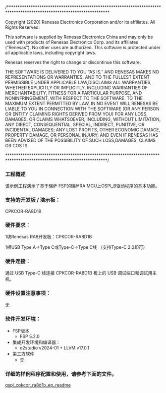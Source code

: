 /***********************************************************************************************************************
 
Copyright [2020] Renesas Electronics Corporation and/or its affiliates.  All Rights Reserved.

This software is supplied by Renesas Electronics China and may only be used with products of Renesas Electronics Corp. 
and its affiliates (“Renesas”).  No other uses are authorized.  This software is protected under all applicable laws, 
including copyright laws.

Renesas reserves the right to change or discontinue this software.
  
THE SOFTWARE IS DELIVERED TO YOU “AS IS,” AND RENESAS MAKES NO REPRESENTATIONS OR WARRANTIES, AND TO THE FULLEST EXTENT 
PERMISSIBLE UNDER APPLICABLE LAW,DISCLAIMS ALL WARRANTIES, WHETHER EXPLICITLY OR IMPLICITLY, INCLUDING WARRANTIES OF 
MERCHANTABILITY, FITNESS FOR A PARTICULAR PURPOSE, AND NONINFRINGEMENT, WITH RESPECT TO THE SOFTWARE.  TO THE MAXIMUM 
EXTENT PERMITTED BY LAW, IN NO EVENT WILL RENESAS BE LIABLE TO YOU IN CONNECTION WITH THE SOFTWARE (OR ANY PERSON OR 
ENTITY CLAIMING RIGHTS DERIVED FROM YOU) FOR ANY LOSS, DAMAGES, OR CLAIMS WHATSOEVER, INCLUDING, WITHOUT LIMITATION, 
ANY DIRECT, CONSEQUENTIAL, SPECIAL, INDIRECT, PUNITIVE, OR INCIDENTAL DAMAGES; ANY LOST PROFITS, OTHER ECONOMIC DAMAGE, 
PROPERTY DAMAGE, OR PERSONAL INJURY; AND EVEN IF RENESAS HAS BEEN ADVISED OF THE POSSIBILITY OF SUCH LOSS,DAMAGES, 
CLAIMS OR COSTS.
  
**********************************************************************************************************************/

### 工程概述

该示例工程演示了基于瑞萨 FSP的瑞萨RA MCU上OSPI_B驱动程序的基本功能。

### 支持的开发板 / 演示板：

CPKCOR-RA8D1B
   
### 硬件要求：

1块Renesas RA8开发板：CPKCOR-RA8D1B

1根USB Type A->Type C或Type-C->Type C线 （支持Type-C 2.0即可）

### 硬件连接：

通过 USB Type-C 线连接 CPKCOR-RA8D1B 板上的 USB 调试端口和调试用主机。

### 硬件设置注意事项：

无

### 软件开发环境：
   
* FSP版本
  * FSP 5.2.0
* 集成开发环境和编译器：
  * e2studio v2024-01 + LLVM v17.0.1
* 第三方软件
  * 无 
	   

### 详细的样例程序配置和使用，请参考下面的文件。

[qspi_cpkcor_ra8d1b_ep_readme](qspi_cpkcor_ra8d1b_ep_readme.md)
